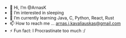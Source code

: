 - 👋 Hi, I’m @ArnasK
- 👀 I’m interested in sleeping
- 🌱 I’m currently learning Java, C, Python, React, Rust
- 📫 How to reach me ... arnas.j.kavaliauskas@gmail.com
- ⚡ Fun fact: I Procrastinate too much :/

<!---
WanderingDrunk/WanderingDrunk is a ✨ special ✨ repository because its `README.md` (this file) appears on your GitHub profile.
You can click the Preview link to take a look at your changes.
--->
